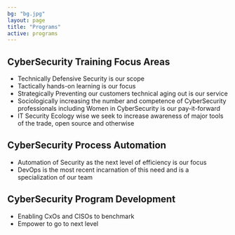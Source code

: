 ```yaml
---
bg: "bg.jpg"
layout: page
title: "Programs"
active: programs
---
```

## CyberSecurity Training Focus Areas
* Technically Defensive Security is our scope
* Tactically hands-on learning is our focus
* Strategically Preventing our customers technical aging out is our service
* Sociologically increasing the number and competence of CyberSecurity professionals including Women in CyberSecurity is our pay-it-forward
* IT Security Ecology wise we seek to increase awareness of major tools of the trade, open source and otherwise

## CyberSecurity Process Automation
* Automation of Security as the next level of efficiency is our focus
* DevOps is the most recent incarnation of this need and is a specialization of our team

## CyberSecurity Program Development
* Enabling CxOs and CISOs to benchmark
* Empower to go to next level